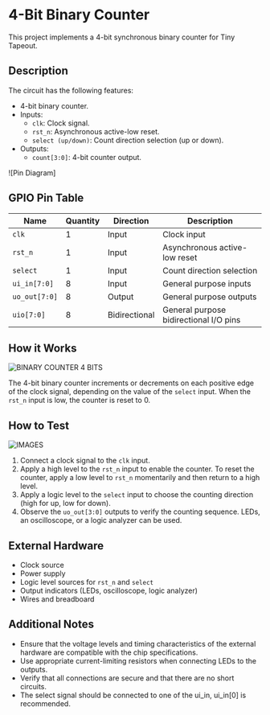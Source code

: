 # 4-Bit Binary Counter

This project implements a 4-bit synchronous binary counter for Tiny Tapeout.

## Description

The circuit has the following features:

* 4-bit binary counter.
* Inputs:
    * `clk`: Clock signal.
    * `rst_n`: Asynchronous active-low reset.
    * `select (up/down)`: Count direction selection (up or down).
* Outputs:
    * `count[3:0]`: 4-bit counter output.



![Pin Diagram]

## GPIO Pin Table

| Name          | Quantity | Direction     | Description                                |
|---------------|----------|---------------|--------------------------------------------|
| `clk`         | 1        | Input         | Clock input                                |
| `rst_n`       | 1        | Input         | Asynchronous active-low reset              |
| `select`      | 1        | Input         | Count direction selection                  |
| `ui_in[7:0]`  | 8        | Input         | General purpose inputs                     |
| `uo_out[7:0]` | 8        | Output        | General purpose outputs                    |
| `uio[7:0]`    | 8        | Bidirectional | General purpose bidirectional I/O pins     |

## How it Works
![BINARY COUNTER 4 BITS](https://github.com/user-attachments/assets/415cbf24-5019-4fde-80bd-8b90a750cfc7)

The 4-bit binary counter increments or decrements on each positive edge of the clock signal, depending on the value of the `select` input. When the `rst_n` input is low, the counter is reset to 0.

## How to Test
![IMAGES](https://github.com/user-attachments/assets/4ef476f2-aef9-4cc3-9978-566cec9725c2)

1. Connect a clock signal to the `clk` input.
2. Apply a high level to the `rst_n` input to enable the counter. To reset the counter, apply a low level to `rst_n` momentarily and then return to a high level.
3. Apply a logic level to the `select` input to choose the counting direction (high for up, low for down).
4. Observe the `uo_out[3:0]` outputs to verify the counting sequence. LEDs, an oscilloscope, or a logic analyzer can be used.

## External Hardware

* Clock source
* Power supply
* Logic level sources for `rst_n` and `select`
* Output indicators (LEDs, oscilloscope, logic analyzer)
* Wires and breadboard

## Additional Notes

* Ensure that the voltage levels and timing characteristics of the external hardware are compatible with the chip specifications.
* Use appropriate current-limiting resistors when connecting LEDs to the outputs.
* Verify that all connections are secure and that there are no short circuits.
* The select signal should be connected to one of the ui_in, ui_in[0] is recommended.
